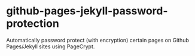# github-pages-jekyll-password-protection
Automatically password protect (with encryption) certain pages on Github Pages/Jekyll sites using PageCrypt.
